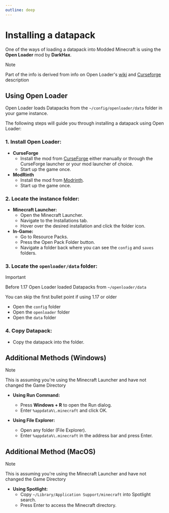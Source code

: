 ```yaml
---
outline: deep
---
```


# Installing a datapack 
One of the ways of loading a datapack into Modded Minecraft is using the **Open Loader** mod by **DarkHax**.
> [!NOTE]
> Part of the info is derived from info on Open Loader's [wiki](https://github.com/Darkhax-Minecraft/Open-Loader/wiki/Creating-Datapacks) and [Curseforge](https://www.curseforge.com/minecraft/mc-mods/open-loader) description

## Using Open Loader

Open Loader loads Datapacks from the `~/config/openloader/data` folder in your game instance.

The following steps will guide you through installing a datapack using Open Loader:

### 1. **Install Open Loader:**
  - **CurseForge**
    - Install the mod from [CurseForge](https://www.curseforge.com/minecraft/mc-mods/open-loader) either manually or through the CurseForge launcher or your mod launcher of choice.
    - Start up the game once.
  - **ModRinth**
    - Install the mod from [Modrinth](https://modrinth.com/mod/open-loader).
    - Start up the game once.

### 2. **Locate the instance folder:**
   - **Minecraft Launcher:**
     - Open the Minecraft Launcher.
     - Navigate to the Installations tab.
     - Hover over the desired installation and click the folder icon.
   - **In-Game:**
     - Go to Resource Packs.
     - Press the Open Pack Folder button.
     - Navigate a folder back where you can see the `config` and `saves` folders.

### 3. **Locate the `openloader/data` folder:**
> [!IMPORTANT]
> Before 1.17 Open Loader loaded Datapacks from `~/openloader/data`
>
> You can skip the first bullet point if using 1.17 or older
  - Open the `config` folder
  - Open the `openloader` folder
  - Open the `data` folder

### 4. **Copy Datapack:**
   - Copy the datapack into the folder.

## Additional Methods (Windows)
> [!NOTE]
> This is assuming you're using the Minecraft Launcher and have not changed the Game Directory

- **Using Run Command:**
  - Press **Windows + R** to open the Run dialog.
  - Enter `%appdata%\.minecraft` and click OK.

- **Using File Explorer:**
  - Open any folder (File Explorer).
  - Enter `%appdata%\.minecraft` in the address bar and press Enter.

## Additional Method (MacOS)
> [!NOTE]
> This is assuming you're using the Minecraft Launcher and have not changed the Game Directory

- **Using Spotlight:**
  - Copy `~/Library/Application Support/minecraft` into Spotlight search.
  - Press Enter to access the Minecraft directory.